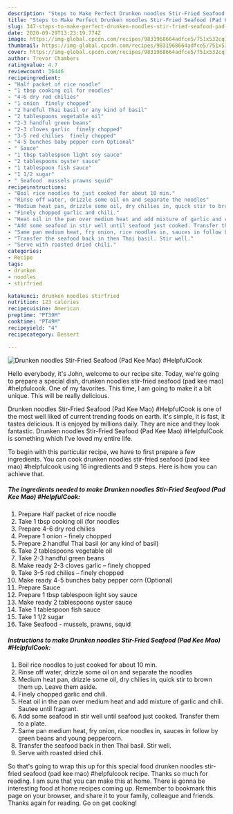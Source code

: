 ```yaml
---
description: "Steps to Make Perfect Drunken noodles Stir-Fried Seafood (Pad Kee Mao) #HelpfulCook"
title: "Steps to Make Perfect Drunken noodles Stir-Fried Seafood (Pad Kee Mao) #HelpfulCook"
slug: 347-steps-to-make-perfect-drunken-noodles-stir-fried-seafood-pad-kee-mao-helpfulcook
date: 2020-09-29T13:23:19.774Z
image: https://img-global.cpcdn.com/recipes/9831968664adfce5/751x532cq70/drunken-noodles-stir-fried-seafood-pad-kee-mao-helpfulcook-recipe-main-photo.jpg
thumbnail: https://img-global.cpcdn.com/recipes/9831968664adfce5/751x532cq70/drunken-noodles-stir-fried-seafood-pad-kee-mao-helpfulcook-recipe-main-photo.jpg
cover: https://img-global.cpcdn.com/recipes/9831968664adfce5/751x532cq70/drunken-noodles-stir-fried-seafood-pad-kee-mao-helpfulcook-recipe-main-photo.jpg
author: Trevor Chambers
ratingvalue: 4.7
reviewcount: 36446
recipeingredient:
- "Half packet of rice noodle"
- "1 tbsp cooking oil for noodles"
- "4-6 dry red chilies"
- "1 onion  finely chopped"
- "2 handful Thai basil or any kind of basil"
- "2 tablespoons vegetable oil"
- "2-3 handful green beans"
- "2-3 cloves garlic  finely chopped"
- "3-5 red chilies  finely chopped"
- "4-5 bunches baby pepper corn Optional"
- " Sauce"
- "1 tbsp tablespoon light soy sauce"
- "2 tablespoons oyster sauce"
- "1 tablespoon fish sauce"
- "1 1/2 sugar"
- " Seafood  mussels prawns squid"
recipeinstructions:
- "Boil rice noodles to just cooked for about 10 min."
- "Rinse off water, drizzle some oil on and separate the noodles"
- "Medium heat pan, drizzle some oil, dry chilies in, quick stir to brown them up. Leave them aside."
- "Finely chopped garlic and chili."
- "Heat oil in the pan over medium heat and add mixture of garlic and chili. Sautee until fragrant."
- "Add some seafood in stir well until seafood just cooked. Transfer them to a plate."
- "Same pan medium heat, fry onion, rice noodles in, sauces in follow by green beans and young peppercorn."
- "Transfer the seafood back in then Thai basil. Stir well."
- "Serve with roasted dried chili."
categories:
- Recipe
tags:
- drunken
- noodles
- stirfried

katakunci: drunken noodles stirfried 
nutrition: 123 calories
recipecuisine: American
preptime: "PT39M"
cooktime: "PT49M"
recipeyield: "4"
recipecategory: Dessert

---
```



![Drunken noodles Stir-Fried Seafood (Pad Kee Mao) #HelpfulCook](https://img-global.cpcdn.com/recipes/9831968664adfce5/751x532cq70/drunken-noodles-stir-fried-seafood-pad-kee-mao-helpfulcook-recipe-main-photo.jpg)

Hello everybody, it's John, welcome to our recipe site. Today, we're going to prepare a special dish, drunken noodles stir-fried seafood (pad kee mao) #helpfulcook. One of my favorites. This time, I am going to make it a bit unique. This will be really delicious.



Drunken noodles Stir-Fried Seafood (Pad Kee Mao) #HelpfulCook is one of the most well liked of current trending foods on earth. It's simple, it is fast, it tastes delicious. It is enjoyed by millions daily. They are nice and they look fantastic. Drunken noodles Stir-Fried Seafood (Pad Kee Mao) #HelpfulCook is something which I've loved my entire life.


To begin with this particular recipe, we have to first prepare a few ingredients. You can cook drunken noodles stir-fried seafood (pad kee mao) #helpfulcook using 16 ingredients and 9 steps. Here is how you can achieve that.

<!--inarticleads1-->

##### The ingredients needed to make Drunken noodles Stir-Fried Seafood (Pad Kee Mao) #HelpfulCook:

1. Prepare Half packet of rice noodle
1. Take 1 tbsp cooking oil (for noodles
1. Prepare 4-6 dry red chilies
1. Prepare 1 onion - finely chopped
1. Prepare 2 handful Thai basil (or any kind of basil)
1. Take 2 tablespoons vegetable oil
1. Take 2-3 handful green beans
1. Make ready 2-3 cloves garlic – finely chopped
1. Take 3-5 red chilies – finely chopped
1. Make ready 4-5 bunches baby pepper corn (Optional)
1. Prepare  Sauce
1. Prepare 1 tbsp tablespoon light soy sauce
1. Make ready 2 tablespoons oyster sauce
1. Take 1 tablespoon fish sauce
1. Take 1 1/2 sugar
1. Take  Seafood - mussels, prawns, squid




<!--inarticleads2-->

##### Instructions to make Drunken noodles Stir-Fried Seafood (Pad Kee Mao) #HelpfulCook:

1. Boil rice noodles to just cooked for about 10 min.
1. Rinse off water, drizzle some oil on and separate the noodles
1. Medium heat pan, drizzle some oil, dry chilies in, quick stir to brown them up. Leave them aside.
1. Finely chopped garlic and chili.
1. Heat oil in the pan over medium heat and add mixture of garlic and chili. Sautee until fragrant.
1. Add some seafood in stir well until seafood just cooked. Transfer them to a plate.
1. Same pan medium heat, fry onion, rice noodles in, sauces in follow by green beans and young peppercorn.
1. Transfer the seafood back in then Thai basil. Stir well.
1. Serve with roasted dried chili.




So that's going to wrap this up for this special food drunken noodles stir-fried seafood (pad kee mao) #helpfulcook recipe. Thanks so much for reading. I am sure that you can make this at home. There is gonna be interesting food at home recipes coming up. Remember to bookmark this page on your browser, and share it to your family, colleague and friends. Thanks again for reading. Go on get cooking!
